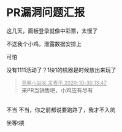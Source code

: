 # PR漏洞问题汇报


这几天，面板登录就像中彩票，太慢了

不送我个小鸡，泄露数据安排上<img src="static/image/smiley/yct/002.gif" smilieid="30" border="0" alt="" />

可怕&nbsp; &nbsp;&nbsp; &nbsp;&nbsp;&nbsp;

没有1111活动了？1块1的机器是时候放出来玩了

<div class="quote"><blockquote><font size="2"><a href="https://www.hostloc.com/forum.php?mod=redirect&amp;goto=findpost&amp;pid=9374919&amp;ptid=760211" target="_blank"><font color="#999999">开腥小站长 发表于 2020-10-30 13:47</font></a></font><br />
来PR当销售吧，小鸡应有尽有</blockquote></div><br />
不当 不当，你之前都说要跑路了，我才不入坑

坐等t楼<img src="static/image/smiley/default/lol.gif" smilieid="12" border="0" alt="" />

